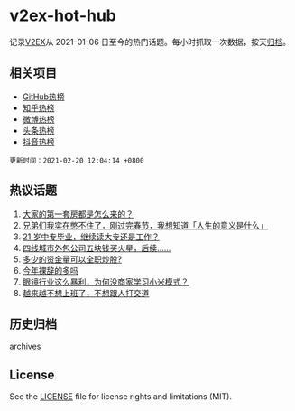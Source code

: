 # v2ex-hot-hub

 记录[V2EX](https://www.v2ex.com/)从 2021-01-06 日至今的热门话题。每小时抓取一次数据，按天[归档](archives)。
 
 ## 相关项目

- [GitHub热榜](https://github.com/lonnyzhang423/github-hot-hub)
- [知乎热榜](https://github.com/lonnyzhang423/zhihu-hot-hub)
- [微博热榜](https://github.com/lonnyzhang423/weibo-hot-hub)
- [头条热榜](https://github.com/lonnyzhang423/toutiao-hot-hub)
- [抖音热榜](https://github.com/lonnyzhang423/douyin-hot-hub)


 `更新时间：2021-02-20 12:04:14 +0800`

## 热议话题

1. [大家的第一套房都是怎么来的？](https://www.v2ex.com/t/754222)
1. [兄弟们我实在憋不住了，刚过完春节，我想知道「人生的意义是什么」](https://www.v2ex.com/t/754256)
1. [21 岁中专毕业，继续读大专还是工作？](https://www.v2ex.com/t/754316)
1. [四线城市外包公司五块钱买火星，后续……](https://www.v2ex.com/t/754210)
1. [多少的资金量可以全职炒股?](https://www.v2ex.com/t/754335)
1. [今年裸辞的多吗](https://www.v2ex.com/t/754455)
1. [眼镜行业这么暴利，为何没商家学习小米模式？](https://www.v2ex.com/t/754231)
1. [越来越不想上班了，不想跟人打交道](https://www.v2ex.com/t/754336)

## 历史归档

[archives](archives)

## License

See the [LICENSE](LICENSE) file for license rights and limitations (MIT).
